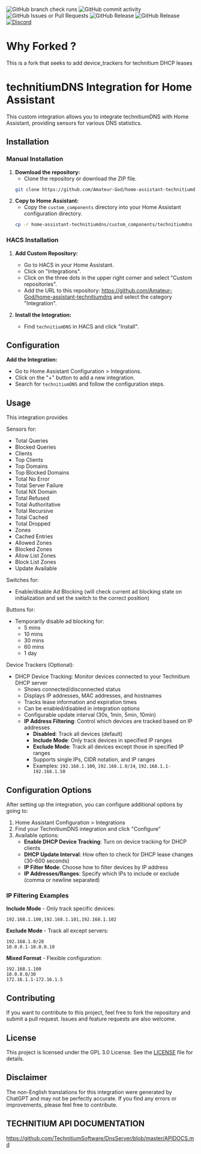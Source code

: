 ![GitHub branch check runs](https://img.shields.io/github/check-runs/Amateur-God/home-assistant-technitiumdns/main?style=plastic)
![GitHub commit activity](https://img.shields.io/github/commit-activity/t/Amateur-God/home-assistant-technitiumdns?style=plastic)
![GitHub Issues or Pull Requests](https://img.shields.io/github/issues/Amateur-God/home-assistant-technitiumdns?style=plastic)
![GitHub Release](https://img.shields.io/github/v/release/Amateur-God/home-assistant-technitiumdns?display_name=release&style=plastic&label=stable%20Release)
![GitHub Release](https://img.shields.io/github/v/release/Amateur-God/home-assistant-technitiumdns?include_prereleases&display_name=release&style=plastic&label=Beta%20Release)
[![Discord](https://img.shields.io/discord/1032437213100777502)](https://discord.gg/4HcExnCHg2)

# Why Forked ?

This is a fork that seeks to add device_trackers for technitium DHCP leases

# technitiumDNS Integration for Home Assistant

This custom integration allows you to integrate technitiumDNS with Home Assistant, providing sensors for various DNS statistics.

## Installation

### Manual Installation

1. **Download the repository:**
   - Clone the repository or download the ZIP file.
    ```bash
    git clone https://github.com/Amateur-God/home-assistant-technitiumdns.git
    ```
2. **Copy to Home Assistant:**
   - Copy the `custom_components` directory into your Home Assistant configuration directory.
    ```bash
    cp -r home-assistant-technitiumdns/custom_components/technitiumdns /path/to/your/home-assistant/config/custom_components/
    ```

### HACS Installation

1. **Add Custom Repository:**
   - Go to HACS in your Home Assistant.
   - Click on "Integrations".
   - Click on the three dots in the upper right corner and select "Custom repositories".
   - Add the URL to this repository: https://github.com/Amateur-God/home-assistant-technitiumdns and select the category "Integration".

2. **Install the Integration:**
   - Find `technitiumDNS` in HACS and click "Install".

## Configuration

**Add the Integration:**
   - Go to Home Assistant Configuration > Integrations.
   - Click on the "+" button to add a new integration.
   - Search for `technitiumDNS` and follow the configuration steps.

## Usage

This integration provides

Sensors for:

- Total Queries
- Blocked Queries
- Clients
- Top Clients
- Top Domains
- Top Blocked Domains
- Total No Error
- Total Server Failure
- Total NX Domain
- Total Refused
- Total Authoritative
- Total Recursive
- Total Cached
- Total Dropped
- Zones
- Cached Entries
- Allowed Zones
- Blocked Zones
- Allow List Zones
- Block List Zones
- Update Available

Switches for:

- Enable/disable Ad Blocking (will check current ad blocking state on initialization and set the switch to the correct position)

Buttons for:

- Temporarily disable ad blocking for:
   - 5 mins
   - 10 mins
   - 30 mins
   - 60 mins
   - 1 day

Device Trackers (Optional):

- DHCP Device Tracking: Monitor devices connected to your Technitium DHCP server
  - Shows connected/disconnected status
  - Displays IP addresses, MAC addresses, and hostnames
  - Tracks lease information and expiration times
  - Can be enabled/disabled in integration options
  - Configurable update interval (30s, 1min, 5min, 10min)
  - **IP Address Filtering**: Control which devices are tracked based on IP addresses
    - **Disabled**: Track all devices (default)
    - **Include Mode**: Only track devices in specified IP ranges
    - **Exclude Mode**: Track all devices except those in specified IP ranges
    - Supports single IPs, CIDR notation, and IP ranges
    - Examples: `192.168.1.100`, `192.168.1.0/24`, `192.168.1.1-192.168.1.50`

## Configuration Options

After setting up the integration, you can configure additional options by going to:

1. Home Assistant Configuration > Integrations
2. Find your TechnitiumDNS integration and click "Configure"
3. Available options:
   - **Enable DHCP Device Tracking**: Turn on device tracking for DHCP clients
   - **DHCP Update Interval**: How often to check for DHCP lease changes (30-600 seconds)
   - **IP Filter Mode**: Choose how to filter devices by IP address
   - **IP Addresses/Ranges**: Specify which IPs to include or exclude (comma or newline separated)

### IP Filtering Examples

**Include Mode** - Only track specific devices:

```text
192.168.1.100,192.168.1.101,192.168.1.102
```

**Exclude Mode** - Track all except servers:

```text
192.168.1.0/28
10.0.0.1-10.0.0.10
```

**Mixed Format** - Flexible configuration:

```text
192.168.1.100
10.0.0.0/30
172.16.1.1-172.16.1.5
```

## Contributing

If you want to contribute to this project, feel free to fork the repository and submit a pull request. Issues and feature requests are also welcome.

## License

This project is licensed under the GPL 3.0 License. See the [LICENSE](LICENSE) file for details.

## Disclaimer

The non-English translations for this integration were generated by ChatGPT and may not be perfectly accurate. If you find any errors or improvements, please feel free to contribute.


## TECHNITIUM API DOCUMENTATION

https://github.com/TechnitiumSoftware/DnsServer/blob/master/APIDOCS.md